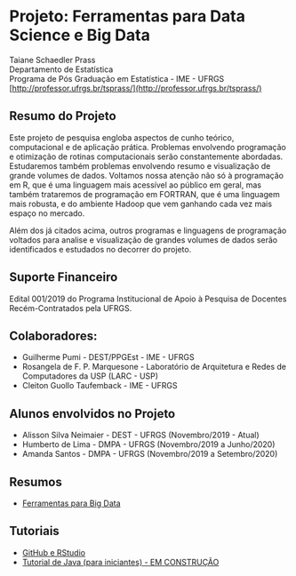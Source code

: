 # Projeto: Ferramentas para Data Science e Big Data

Taiane Schaedler Prass<br>
Departamento de Estatística<br>
Programa de Pós Graduação em Estatística - IME - UFRGS<br>
[http://professor.ufrgs.br/tsprass/](http://professor.ufrgs.br/tsprass/)

## Resumo do Projeto

Este projeto de pesquisa engloba aspectos de cunho teórico, computacional e de aplicação prática. Problemas envolvendo programação e otimização de rotinas computacionais serão constantemente abordadas. Estudaremos também problemas envolvendo resumo e visualização de grande volumes de dados. Voltamos nossa atenção não só à programação em R, que é uma linguagem mais acessível ao público em geral, mas também trataremos de programação em FORTRAN, que é uma linguagem mais robusta, e do ambiente Hadoop que vem ganhando cada vez mais espaço no mercado. 

Além dos já citados acima, outros programas e linguagens de programação voltados para analise e visualização de grandes volumes de dados serão identificados e estudados no decorrer do projeto.

## Suporte Financeiro

Edital 001/2019 do Programa Institucional de Apoio à Pesquisa de Docentes Recém-Contratados pela UFRGS.

## Colaboradores:

* Guilherme Pumi - DEST/PPGEst - IME - UFRGS
* Rosangela de F. P. Marquesone - Laboratório de Arquitetura e Redes de Computadores da USP (LARC - USP)
* ‪Cleiton Guollo Taufemback - IME - UFRGS


## Alunos envolvidos no Projeto

* Alisson Silva Neimaier - DEST - UFRGS (Novembro/2019 - Atual)
* Humberto de Lima - DMPA - UFRGS (Novembro/2019 a Junho/2020)
* Amanda Santos - DMPA - UFRGS (Novembro/2019 a Setembro/2020)


## Resumos

* [Ferramentas para Big Data](https://tsprass.github.io/DataScienceTools/Ferramentas) 


## Tutoriais

* [GitHub e RStudio](https://resources.github.com/whitepapers/github-and-rstudio/)
* [Tutorial de Java (para iniciantes) - EM CONSTRUÇÃO](https://tsprass.github.io/DataScienceTools/Java/LearningJava) 

